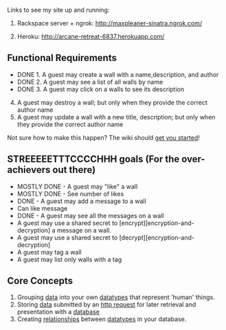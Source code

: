 Links to see my site up and running:

1) Rackspace server + ngrok: http://maxpleaner-sinatra.ngrok.com/

2) Heroku: http://arcane-retreat-6837.herokuapp.com/



## Functional Requirements

- DONE 1. A guest may create a wall with a name,description, and author 
- DONE 2. A guest may see a list of all walls by name 
- DONE 3. A guest may click on a walls to see its description 
4. A guest may destroy a wall; but only when they provide the correct author name
5. A guest may update a wall with a new title, description; but only when they provide the correct author name

Not sure how to make this happen? The wiki should
[get you started](https://github.com/codeunion/wall-b/wiki/home)!

## STREEEEETTTCCCCHHH goals (For the over-achievers out there)

* MOSTLY DONE - A guest may "like" a wall
* MOSTLY DONE - See number of likes
* DONE - A guest may add a message to a wall
* Can like message
* DONE - A guest may see all the messages on a wall
* A guest may use a shared secret to [encrypt][encryption-and-decryption] a message on a wall.
* A guest may use a shared secret to [decrypt][encryption-and-decryption]
* A guest may tag a wall
* A guest may list only walls with a tag

## Core Concepts
1. Grouping [data][data] into your own [datatypes][datatypes] that represent
   'human' things.
1. Storing [data][data] submitted by an [http request][request] for later
   retrieval and presentation with a [database][database]
1. Creating [relationships][relational-databases] between [datatypes][datatypes] in
   your database.

[heroku-quickstart]:https://devcenter.heroku.com/articles/quickstart
[encryption-and-decyption]:https://github.com/codeunion/web-fundamentals/wiki/Glossary#encryption
[data]:https://github.com/codeunion/web-fundamentals/wiki/Glossary#data
[datatypes]:https://github.com/codeunion/web-fundamentals/wiki/Glossary#datatypes
[request]:https://github.com/codeunion/web-fundamentals/wiki/Glossary#request
[relational-databases]:https://github.com/codeunion/web-fundamentals/wiki/Glossary#relational-databases
[database]:https://github.com/codeunion/web-fundamentals/wiki/Glossary#database
